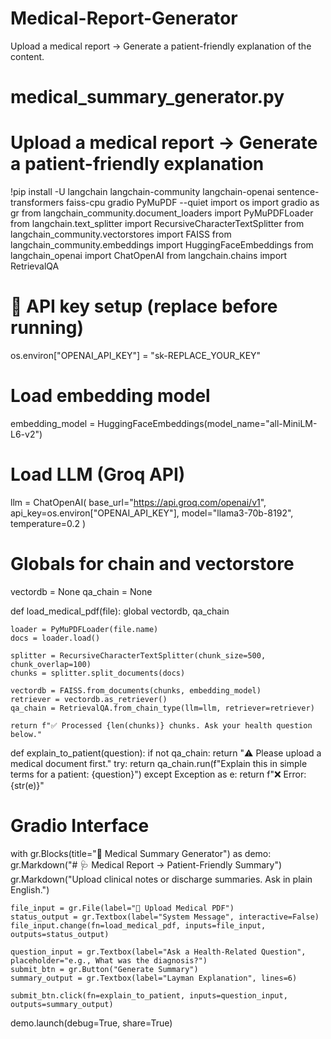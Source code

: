 # Medical-Report-Generator
 Upload a medical report → Generate a patient-friendly explanation of the content.
# medical_summary_generator.py
# Upload a medical report → Generate a patient-friendly explanation
!pip install -U langchain langchain-community langchain-openai sentence-transformers faiss-cpu gradio PyMuPDF --quiet
import os
import gradio as gr
from langchain_community.document_loaders import PyMuPDFLoader
from langchain.text_splitter import RecursiveCharacterTextSplitter
from langchain_community.vectorstores import FAISS
from langchain_community.embeddings import HuggingFaceEmbeddings
from langchain_openai import ChatOpenAI
from langchain.chains import RetrievalQA

# 🔐 API key setup (replace before running)
os.environ["OPENAI_API_KEY"] = "sk-REPLACE_YOUR_KEY"

# Load embedding model
embedding_model = HuggingFaceEmbeddings(model_name="all-MiniLM-L6-v2")

# Load LLM (Groq API)
llm = ChatOpenAI(
    base_url="https://api.groq.com/openai/v1",
    api_key=os.environ["OPENAI_API_KEY"],
    model="llama3-70b-8192",
    temperature=0.2
)

# Globals for chain and vectorstore
vectordb = None
qa_chain = None

def load_medical_pdf(file):
    global vectordb, qa_chain

    loader = PyMuPDFLoader(file.name)
    docs = loader.load()

    splitter = RecursiveCharacterTextSplitter(chunk_size=500, chunk_overlap=100)
    chunks = splitter.split_documents(docs)

    vectordb = FAISS.from_documents(chunks, embedding_model)
    retriever = vectordb.as_retriever()
    qa_chain = RetrievalQA.from_chain_type(llm=llm, retriever=retriever)

    return f"✅ Processed {len(chunks)} chunks. Ask your health question below."

def explain_to_patient(question):
    if not qa_chain:
        return "⚠️ Please upload a medical document first."
    try:
        return qa_chain.run(f"Explain this in simple terms for a patient: {question}")
    except Exception as e:
        return f"❌ Error: {str(e)}"

# Gradio Interface
with gr.Blocks(title="🧠 Medical Summary Generator") as demo:
    gr.Markdown("# 🩺 Medical Report → Patient-Friendly Summary")
    gr.Markdown("Upload clinical notes or discharge summaries. Ask in plain English.")

    file_input = gr.File(label="📄 Upload Medical PDF")
    status_output = gr.Textbox(label="System Message", interactive=False)
    file_input.change(fn=load_medical_pdf, inputs=file_input, outputs=status_output)

    question_input = gr.Textbox(label="Ask a Health-Related Question", placeholder="e.g., What was the diagnosis?")
    submit_btn = gr.Button("Generate Summary")
    summary_output = gr.Textbox(label="Layman Explanation", lines=6)

    submit_btn.click(fn=explain_to_patient, inputs=question_input, outputs=summary_output)

demo.launch(debug=True, share=True)

